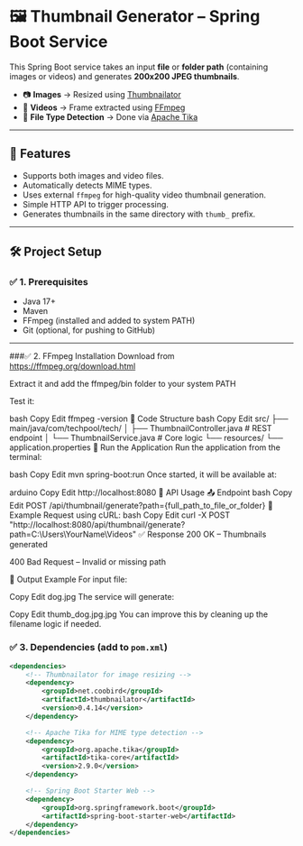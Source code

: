 # 🖼️ Thumbnail Generator – Spring Boot Service

This Spring Boot service takes an input **file** or **folder path** (containing images or videos) and generates **200x200 JPEG thumbnails**.

- 📷 **Images** → Resized using [Thumbnailator](https://github.com/coobird/thumbnailator)
- 🎥 **Videos** → Frame extracted using [FFmpeg](https://ffmpeg.org/)
- 🧠 **File Type Detection** → Done via [Apache Tika](https://tika.apache.org/)

---

## 📌 Features

- Supports both images and video files.
- Automatically detects MIME types.
- Uses external `ffmpeg` for high-quality video thumbnail generation.
- Simple HTTP API to trigger processing.
- Generates thumbnails in the same directory with `thumb_` prefix.

---

## 🛠️ Project Setup

### ✅ 1. Prerequisites

- Java 17+
- Maven
- FFmpeg (installed and added to system PATH)
- Git (optional, for pushing to GitHub)

---
###✅ 2. FFmpeg Installation
Download from https://ffmpeg.org/download.html

Extract it and add the ffmpeg/bin folder to your system PATH

Test it:

bash
Copy
Edit
ffmpeg -version
🧩 Code Structure
bash
Copy
Edit
src/
├── main/java/com/techpool/tech/
│   ├── ThumbnailController.java   # REST endpoint
│   └── ThumbnailService.java      # Core logic
└── resources/
    └── application.properties
🚀 Run the Application
Run the application from the terminal:

bash
Copy
Edit
mvn spring-boot:run
Once started, it will be available at:

arduino
Copy
Edit
http://localhost:8080
🧪 API Usage
📤 Endpoint
bash
Copy
Edit
POST /api/thumbnail/generate?path={full_path_to_file_or_folder}
📌 Example Request using cURL:
bash
Copy
Edit
curl -X POST "http://localhost:8080/api/thumbnail/generate?path=C:\Users\YourName\Videos"
✅ Response
200 OK – Thumbnails generated

400 Bad Request – Invalid or missing path

📁 Output Example
For input file:

Copy
Edit
dog.jpg
The service will generate:

Copy
Edit
thumb_dog.jpg.jpg
You can improve this by cleaning up the filename logic if needed.

### ✅ 3. Dependencies (add to `pom.xml`)

```xml
<dependencies>
    <!-- Thumbnailator for image resizing -->
    <dependency>
        <groupId>net.coobird</groupId>
        <artifactId>thumbnailator</artifactId>
        <version>0.4.14</version>
    </dependency>

    <!-- Apache Tika for MIME type detection -->
    <dependency>
        <groupId>org.apache.tika</groupId>
        <artifactId>tika-core</artifactId>
        <version>2.9.0</version>
    </dependency>

    <!-- Spring Boot Starter Web -->
    <dependency>
        <groupId>org.springframework.boot</groupId>
        <artifactId>spring-boot-starter-web</artifactId>
    </dependency>
</dependencies> 

